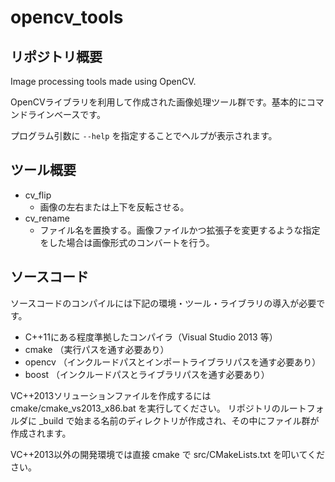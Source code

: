 opencv_tools
===============

リポジトリ概要
---------------

Image processing tools made using OpenCV.

OpenCVライブラリを利用して作成された画像処理ツール群です。基本的にコマンドラインベースです。  

プログラム引数に `--help` を指定することでヘルプが表示されます。

ツール概要
---------------

* cv_flip
    * 画像の左右または上下を反転させる。
* cv_rename
    * ファイル名を置換する。画像ファイルかつ拡張子を変更するような指定をした場合は画像形式のコンバートを行う。

ソースコード
---------------

ソースコードのコンパイルには下記の環境・ツール・ライブラリの導入が必要です。

* C++11にある程度準拠したコンパイラ（Visual Studio 2013 等）
* cmake （実行パスを通す必要あり）
* opencv （インクルードパスとインポートライブラリパスを通す必要あり）
* boost （インクルードパスとライブラリパスを通す必要あり）

VC++2013ソリューションファイルを作成するには cmake/cmake_vs2013_x86.bat を実行してください。
リポジトリのルートフォルダに _build で始まる名前のディレクトリが作成され、その中にファイル群が作成されます。

VC++2013以外の開発環境では直接 cmake で src/CMakeLists.txt を叩いてください。
